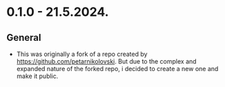# 0.1.0 - 21.5.2024.

## General

* This was originally a fork of a repo created by https://github.com/petarnikolovski. But due to the complex and expanded nature of the forked repo, i decided to create a new one and make it public.
